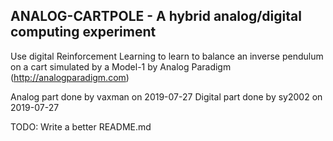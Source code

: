 ## ANALOG-CARTPOLE - A hybrid analog/digital computing experiment

Use digital Reinforcement Learning to learn to balance an inverse pendulum
on a cart simulated by a Model-1 by Analog Paradigm (http://analogparadigm.com)

Analog part done by vaxman on 2019-07-27
Digital part done by sy2002 on 2019-07-27

TODO: Write a better README.md